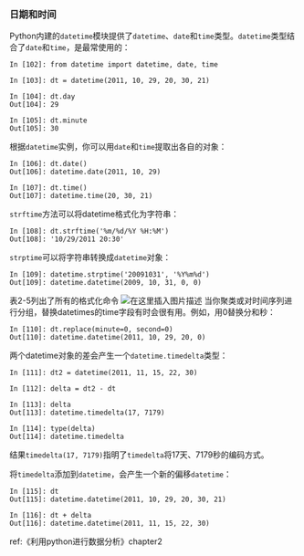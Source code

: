 ﻿### 日期和时间

Python内建的`datetime`模块提供了`datetime`、`date`和`time`类型。`datetime`类型结合了`date`和`time`，是最常使用的：

```
In [102]: from datetime import datetime, date, time

In [103]: dt = datetime(2011, 10, 29, 20, 30, 21)

In [104]: dt.day
Out[104]: 29

In [105]: dt.minute
Out[105]: 30
```
根据`datetime`实例，你可以用`date`和`time`提取出各自的对象：

```
In [106]: dt.date()
Out[106]: datetime.date(2011, 10, 29)

In [107]: dt.time()
Out[107]: datetime.time(20, 30, 21)
```
`strftime`方法可以将datetime格式化为字符串：

```
In [108]: dt.strftime('%m/%d/%Y %H:%M')
Out[108]: '10/29/2011 20:30'
```
`strptime`可以将字符串转换成`datetime`对象：

```
In [109]: datetime.strptime('20091031', '%Y%m%d')
Out[109]: datetime.datetime(2009, 10, 31, 0, 0)
```
表2-5列出了所有的格式化命令
![在这里插入图片描述](https://img-blog.csdnimg.cn/20190831150826346.png?x-oss-process=image/watermark,type_ZmFuZ3poZW5naGVpdGk,shadow_10,text_aHR0cHM6Ly9ibG9nLmNzZG4ubmV0L3RlbmdjaGVuZ3R1NDEzOQ==,size_16,color_FFFFFF,t_70)
当你聚类或对时间序列进行分组，替换datetimes的time字段有时会很有用。例如，用0替换分和秒：

```
In [110]: dt.replace(minute=0, second=0)
Out[110]: datetime.datetime(2011, 10, 29, 20, 0)
```
两个datetime对象的差会产生一个`datetime.timedelta`类型：

```
In [111]: dt2 = datetime(2011, 11, 15, 22, 30)

In [112]: delta = dt2 - dt

In [113]: delta
Out[113]: datetime.timedelta(17, 7179)

In [114]: type(delta)
Out[114]: datetime.timedelta
```
结果`timedelta(17, 7179)`指明了`timedelta`将17天、7179秒的编码方式。

将`timedelta`添加到`datetime`，会产生一个新的偏移`datetime`：

```
In [115]: dt
Out[115]: datetime.datetime(2011, 10, 29, 20, 30, 21)

In [116]: dt + delta
Out[116]: datetime.datetime(2011, 11, 15, 22, 30)
```

ref:《利用python进行数据分析》chapter2
